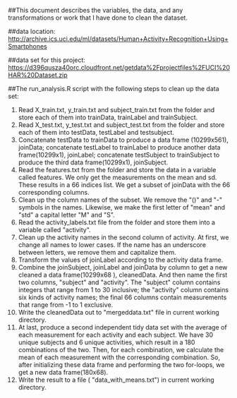 ##This document describes the variables, the data, and any transformations or work that I have done to clean the dataset.

##data location:
http://archive.ics.uci.edu/ml/datasets/Human+Activity+Recognition+Using+Smartphones


##data set for this project:
https://d396qusza40orc.cloudfront.net/getdata%2Fprojectfiles%2FUCI%20HAR%20Dataset.zip


##The run_analysis.R script with the following steps to clean up the data set:
1. Read X_train.txt, y_train.txt and subject_train.txt from the folder and store each of them into trainData, trainLabel and trainSubject.
2. Read X_test.txt, y_test.txt and subject_test.txt from the folder and store each of them into testData, testLabel and testsubject.
3. Concatenate testData to trainData to produce a data frame (10299x561), joinData; concatenate testLabel to trainLabel to produce another data frame(10299x1), joinLabel; concatenate testSubject to trainSubject to produce the third data frame(10299x1), joinSubject.
4. Read the features.txt from the folder and store the data in a variable called features. We only get the measurements on the mean and sd. These results in a 66 indices list. We get a subset of joinData with the 66 corresponding columns.
5. Clean up the column names of the subset. We remove the "()" and "-" symbols in the names. Likewise, we make the first letter of "mean" and "std" a capital letter "M" and "S".
6. Read the activity_labels.txt file from the folder and store them into a variable called "activity".
7. Clean up the activity names in the second column of activity. At first, we change all names to lower cases. If the name has an underscore between letters, we remove them and capitalize them.
8. Transform the values of joinLabel according to the activity data frame.
9. Combine the joinSubject, joinLabel and joinData by column to get a new cleaned a data frame(10299x68 ), cleanedData. And then name the first two columns, "subject" and "activity". The "subject" column contains integers that range from 1 to 30 inclusive; the "activity" column contains six kinds of activity names; the final 66 columns contain measurements that range from -1 to 1 exclusive.
10. Write the cleanedData out to "mergeddata.txt" file in current working directory.
11. At last, produce a second independent tidy data set with the average of each measurement for each activity and each subject. We have 30 unique subjects and 6 unique activities, which result in a 180 combinations of the two. Then, for each combination, we calculate the mean of each measurement with the corresponding combination. So, after initializing these data frame and performing the two for-loops, we get a new data frame(180x68).
12. Write the result to a file ( "data_with_means.txt") in current working directory.
